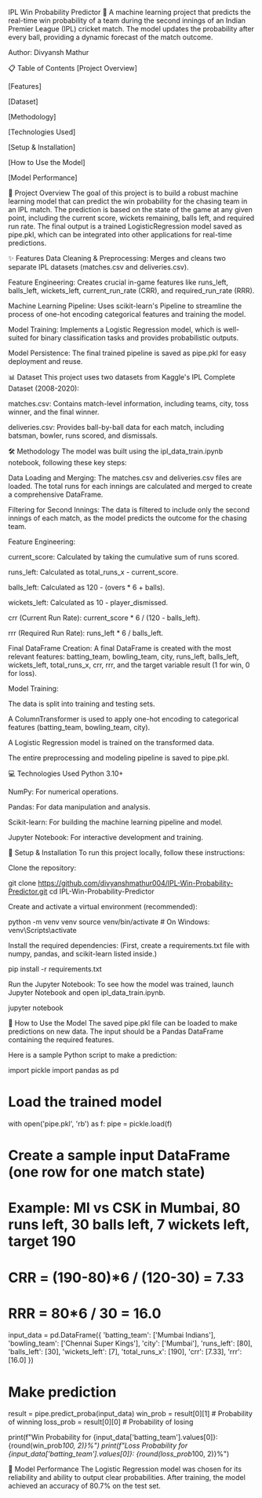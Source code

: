 IPL Win Probability Predictor 🏏
A machine learning project that predicts the real-time win probability of a team during the second innings of an Indian Premier League (IPL) cricket match. The model updates the probability after every ball, providing a dynamic forecast of the match outcome.

Author: Divyansh Mathur

📋 Table of Contents
[Project Overview]

[Features]

[Dataset]

[Methodology]

[Technologies Used]

[Setup & Installation]

[How to Use the Model]

[Model Performance]

📝 Project Overview
The goal of this project is to build a robust machine learning model that can predict the win probability for the chasing team in an IPL match. The prediction is based on the state of the game at any given point, including the current score, wickets remaining, balls left, and required run rate. The final output is a trained LogisticRegression model saved as pipe.pkl, which can be integrated into other applications for real-time predictions.

✨ Features
Data Cleaning & Preprocessing: Merges and cleans two separate IPL datasets (matches.csv and deliveries.csv).

Feature Engineering: Creates crucial in-game features like runs_left, balls_left, wickets_left, current_run_rate (CRR), and required_run_rate (RRR).

Machine Learning Pipeline: Uses scikit-learn's Pipeline to streamline the process of one-hot encoding categorical features and training the model.

Model Training: Implements a Logistic Regression model, which is well-suited for binary classification tasks and provides probabilistic outputs.

Model Persistence: The final trained pipeline is saved as pipe.pkl for easy deployment and reuse.

📊 Dataset
This project uses two datasets from Kaggle's IPL Complete Dataset (2008-2020):

matches.csv: Contains match-level information, including teams, city, toss winner, and the final winner.

deliveries.csv: Provides ball-by-ball data for each match, including batsman, bowler, runs scored, and dismissals.

🛠️ Methodology
The model was built using the ipl_data_train.ipynb notebook, following these key steps:

Data Loading and Merging: The matches.csv and deliveries.csv files are loaded. The total runs for each innings are calculated and merged to create a comprehensive DataFrame.

Filtering for Second Innings: The data is filtered to include only the second innings of each match, as the model predicts the outcome for the chasing team.

Feature Engineering:

current_score: Calculated by taking the cumulative sum of runs scored.

runs_left: Calculated as total_runs_x - current_score.

balls_left: Calculated as 120 - (overs * 6 + balls).

wickets_left: Calculated as 10 - player_dismissed.

crr (Current Run Rate): current_score * 6 / (120 - balls_left).

rrr (Required Run Rate): runs_left * 6 / balls_left.

Final DataFrame Creation: A final DataFrame is created with the most relevant features: batting_team, bowling_team, city, runs_left, balls_left, wickets_left, total_runs_x, crr, rrr, and the target variable result (1 for win, 0 for loss).

Model Training:

The data is split into training and testing sets.

A ColumnTransformer is used to apply one-hot encoding to categorical features (batting_team, bowling_team, city).

A Logistic Regression model is trained on the transformed data.

The entire preprocessing and modeling pipeline is saved to pipe.pkl.

💻 Technologies Used
Python 3.10+

NumPy: For numerical operations.

Pandas: For data manipulation and analysis.

Scikit-learn: For building the machine learning pipeline and model.

Jupyter Notebook: For interactive development and training.

🚀 Setup & Installation
To run this project locally, follow these instructions:

Clone the repository:

git clone https://github.com/divyanshmathur004/IPL-Win-Probability-Predictor.git
cd IPL-Win-Probability-Predictor

Create and activate a virtual environment (recommended):

python -m venv venv
source venv/bin/activate  # On Windows: venv\Scripts\activate

Install the required dependencies:
(First, create a requirements.txt file with numpy, pandas, and scikit-learn listed inside.)

pip install -r requirements.txt

Run the Jupyter Notebook:
To see how the model was trained, launch Jupyter Notebook and open ipl_data_train.ipynb.

jupyter notebook

🧠 How to Use the Model
The saved pipe.pkl file can be loaded to make predictions on new data. The input should be a Pandas DataFrame containing the required features.

Here is a sample Python script to make a prediction:

import pickle
import pandas as pd

# Load the trained model
with open('pipe.pkl', 'rb') as f:
    pipe = pickle.load(f)

# Create a sample input DataFrame (one row for one match state)
# Example: MI vs CSK in Mumbai, 80 runs left, 30 balls left, 7 wickets left, target 190
# CRR = (190-80)*6 / (120-30) = 7.33
# RRR = 80*6 / 30 = 16.0
input_data = pd.DataFrame({
    'batting_team': ['Mumbai Indians'],
    'bowling_team': ['Chennai Super Kings'],
    'city': ['Mumbai'],
    'runs_left': [80],
    'balls_left': [30],
    'wickets_left': [7],
    'total_runs_x': [190],
    'crr': [7.33],
    'rrr': [16.0]
})

# Make prediction
result = pipe.predict_proba(input_data)
win_prob = result[0][1]  # Probability of winning
loss_prob = result[0][0] # Probability of losing

print(f"Win Probability for {input_data['batting_team'].values[0]}: {round(win_prob*100, 2)}%")
print(f"Loss Probability for {input_data['batting_team'].values[0]}: {round(loss_prob*100, 2)}%")

🎯 Model Performance
The Logistic Regression model was chosen for its reliability and ability to output clear probabilities. After training, the model achieved an accuracy of 80.7% on the test set.
